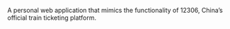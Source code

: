 A personal web application that mimics the functionality of 12306, China’s official train ticketing platform.
